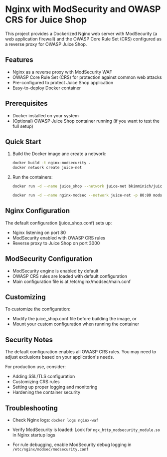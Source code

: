 # Nginx with ModSecurity and OWASP CRS for Juice Shop

This project provides a Dockerized Nginx web server with ModSecurity (a web application firewall) and the OWASP Core Rule Set (CRS) configured as a reverse proxy for OWASP Juice Shop.

## Features
- Nginx as a reverse proxy with ModSecurity WAF
- OWASP Core Rule Set (CRS) for protection against common web attacks
- Pre-configured to protect Juice Shop application
- Easy-to-deploy Docker container

## Prerequisites
- Docker installed on your system
- (Optional) OWASP Juice Shop container running (if you want to test the full setup)

## Quick Start
1. Build the Docker image anc create a network:
   ```bash
   docker build -t nginx-modsecurity .
   docker network create juice-net
   ```
2. Run the containers:
    ```bash
    docker run -d --name juice_shop --network juice-net bkimminich/juice-shop

    docker run -d --name nginx-modsec --network juice-net -p 80:80 modsec-base
    ```

## Nginx Configuration

The default configuration (juice_shop.conf) sets up:
- Nginx listening on port 80
- ModSecurity enabled with OWASP CRS rules
- Reverse proxy to Juice Shop on port 3000

## ModSecurity Configuration
- ModSecurity engine is enabled by default
- OWASP CRS rules are loaded with default configuration
- Main configuration file is at /etc/nginx/modsec/main.conf

## Customizing
To customize the configuration:
- Modify the juice_shop.conf file before building the image, or
- Mount your custom configuration when running the container

## Security Notes
The default configuration enables all OWASP CRS rules. You may need to adjust exclusions based on your application's needs.

For production use, consider:
- Adding SSL/TLS configuration
- Customizing CRS rules
- Setting up proper logging and monitoring
- Hardening the container security

## Troubleshooting
- Check Nginx logs: ```docker logs nginx-waf```

- Verify ModSecurity is loaded: Look for ```ngx_http_modsecurity_module.so``` in Nginx startup logs

- For rule debugging, enable ModSecurity debug logging in ```/etc/nginx/modsec/modsecurity.conf```
